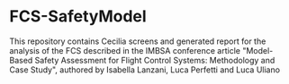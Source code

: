 # FCS-SafetyModel
This repository contains Cecilia screens and generated report for the analysis of the FCS described in the IMBSA conference article "Model-Based Safety Assessment for Flight Control Systems: Methodology and Case Study", authored by Isabella Lanzani, Luca Perfetti and Luca Uliano
